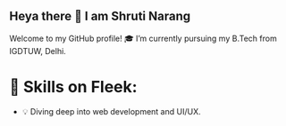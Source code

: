 ## Heya there 👋 I am Shruti Narang
Welcome to my GitHub profile!
🎓 I’m currently pursuing my B.Tech from IGDTUW, Delhi.
# 🔧 Skills on Fleek:
- 💡 Diving deep into web development and UI/UX.

<!--
**Shruti-Narang/Shruti-Narang** is a ✨ _special_ ✨ repository because its `README.md` (this file) appears on your GitHub profile.

Here are some ideas to get you started:

- 🔭 I’m currently working on ...
- 🌱 I’m currently learning ...
- 👯 I’m looking to collaborate on ...
- 🤔 I’m looking for help with ...
- 💬 Ask me about ...
- 📫 How to reach me: ...
- 😄 Pronouns: ...
- ⚡ Fun fact: ...
-->
